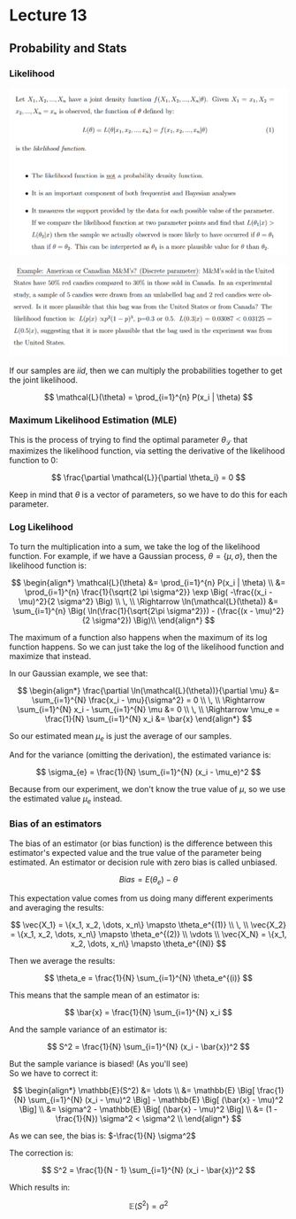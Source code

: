 # Lecture 13

## Probability and Stats

### Likelihood 

![](.graphics/2023-03-21-17-51-33.png)

![](.graphics/2023-03-21-17-53-42.png)

If our samples are _iid_, then we can multiply the probabilities together to get the joint likelihood.

$$
\mathcal{L}(\theta) = \prod_{i=1}^{n} P(x_i | \theta)
$$

### Maximum Likelihood Estimation (MLE)

This is the process of trying to find the optimal parameter $\theta_{\mathcal{L}}$ that maximizes the likelihood function, via setting the derivative of the likelihood function to $0$:

$$
\frac{\partial \mathcal{L}}{\partial \theta_i} = 0
$$

Keep in mind that $\theta$ is a vector of parameters, so we have to do this for each parameter.

### Log Likelihood

To turn the multiplication into a sum, we take the log of the likelihood function. For example, if we have a Gaussian process, $\theta = \{\mu, \sigma\}$, then the likelihood function is:

$$
\begin{align*}
\mathcal{L}(\theta)
&= \prod_{i=1}^{n} P(x_i | \theta) \\
&= \prod_{i=1}^{n} \frac{1}{\sqrt{2 \pi \sigma^2}} \exp \Big( -\frac{(x_i - \mu)^2}{2 \sigma^2} \Big) \\
\, \\
\Rightarrow \ln(\mathcal{L}(\theta)) 
&= \sum_{i=1}^{n} \Big( \ln(\frac{1}{\sqrt{2\pi \sigma^2}}) - (\frac{(x - \mu)^2}{2 \sigma^2}) \Big)\\
\end{align*}
$$

The maximum of a function also happens when the maximum of its log function happens. So we can just take the log of the likelihood function and maximize that instead.

In our Gaussian example, we see that:

$$
\begin{align*}
\frac{\partial \ln(\mathcal{L}(\theta))}{\partial \mu} 
&= \sum_{i=1}^{N} \frac{x_i - \mu}{\sigma^2} = 0 \\
\, \\
\Rightarrow \sum_{i=1}^{N} x_i - \sum_{i=1}^{N} \mu 
&= 0 \\
\, \\
\Rightarrow \mu_e = \frac{1}{N} \sum_{i=1}^{N} x_i &= \bar{x}
\end{align*}
$$

So our estimated mean $\mu_e$ is just the average of our samples.

And for the variance (omitting the derivation), the estimated variance is:

$$
\sigma_{e} = \frac{1}{N} \sum_{i=1}^{N} (x_i - \mu_e)^2
$$

Because from our experiment, we don't know the true value of $\mu$, so we use the estimated value $\mu_e$ instead.

### Bias of an estimators

The bias of an estimator (or bias function) is the difference between this estimator's expected value and the true value of the parameter being estimated. An estimator or decision rule with zero bias is called unbiased.

$$
Bias = E(\theta_e) - \theta
$$

This expectation value comes from us doing many different experiments and averaging the results:

$$
\vec{X_1} = \{x_1, x_2, \dots, x_n\} \mapsto \theta_e^{(1)} \\
\, \\
\vec{X_2} = \{x_1, x_2, \dots, x_n\} \mapsto \theta_e^{(2)} \\
\vdots \\
\vec{X_N} = \{x_1, x_2, \dots, x_n\} \mapsto \theta_e^{(N)}
$$

Then we average the results:

$$
\theta_e = \frac{1}{N} \sum_{i=1}^{N} \theta_e^{(i)}
$$

This means that the sample mean of an estimator is:

$$
\bar{x} = \frac{1}{N} \sum_{i=1}^{N} x_i
$$

And the sample variance of an estimator is:

$$
S^2 = \frac{1}{N} \sum_{i=1}^{N} (x_i - \bar{x})^2
$$

But the sample variance is biased! (As you'll see) \
So we have to correct it:


$$
\begin{align*} 
\mathbb{E}(S^2) &= \dots \\
&= \mathbb{E} \Big[ \frac{1}{N} \sum_{i=1}^{N} (x_i - \mu)^2 \Big] - \mathbb{E} \Big[ (\bar{x} - \mu)^2 \Big] \\
&= \sigma^2 - \mathbb{E} \Big[ (\bar{x} - \mu)^2 \Big] \\
&= (1 - \frac{1}{N}) \sigma^2 < \sigma^2 \\
\end{align*}
$$

As we can see, the bias is: $-\frac{1}{N} \sigma^2$

The correction is:

$$
S^2 = \frac{1}{N - 1} \sum_{i=1}^{N} (x_i - \bar{x})^2
$$

Which results in:

$$
\mathbb{E}(S^2) = \sigma^2
$$